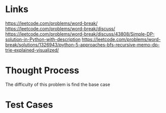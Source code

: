 # Links
https://leetcode.com/problems/word-break/
https://leetcode.com/problems/word-break/discuss/
https://leetcode.com/problems/word-break/discuss/43808/Simple-DP-solution-in-Python-with-description
https://leetcode.com/problems/word-break/solutions/1326943/python-5-approaches-bfs-recursive-memo-dp-trie-explained-visualized/

# Thought Process
The difficulty of this problem is find the base case

# Test Cases

